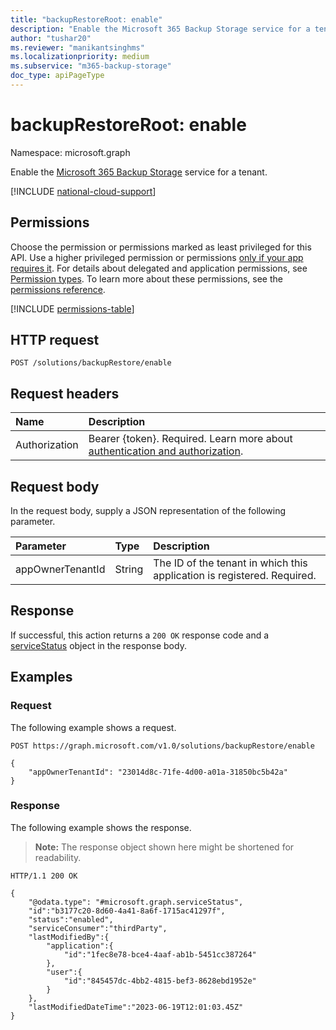 ```yaml
---
title: "backupRestoreRoot: enable"
description: "Enable the Microsoft 365 Backup Storage service for a tenant."
author: "tushar20"
ms.reviewer: "manikantsinghms"
ms.localizationpriority: medium
ms.subservice: "m365-backup-storage"
doc_type: apiPageType
---
```


# backupRestoreRoot: enable

Namespace: microsoft.graph

Enable the [Microsoft 365 Backup Storage](../resources/backuprestoreroot.md) service for a tenant.

[!INCLUDE [national-cloud-support](../../includes/global-only.md)]

## Permissions

Choose the permission or permissions marked as least privileged for this API. Use a higher privileged permission or permissions [only if your app requires it](/graph/permissions-overview#best-practices-for-using-microsoft-graph-permissions). For details about delegated and application permissions, see [Permission types](/graph/permissions-overview#permission-types). To learn more about these permissions, see the [permissions reference](/graph/permissions-reference).

<!-- { "blockType": "permissions", "name": "backuprestoreroot_enable" } -->
[!INCLUDE [permissions-table](../includes/permissions/backuprestoreroot-enable-permissions.md)]

## HTTP request

<!-- {
  "blockType": "ignored"
}
-->
``` http
POST /solutions/backupRestore/enable
```

## Request headers

|Name|Description|
|:---|:---|
|Authorization|Bearer {token}. Required. Learn more about [authentication and authorization](/graph/auth/auth-concepts).|

## Request body

In the request body, supply a JSON representation of the following parameter.

|Parameter|Type|Description|
|:---|:---|:---|
|appOwnerTenantId|String|The ID of the tenant in which this application is registered. Required.|

## Response

If successful, this action returns a `200 OK` response code and a [serviceStatus](../resources/servicestatus.md) object in the response body.

## Examples

### Request

The following example shows a request.

<!-- {
  "blockType": "request",
  "name": "backuprestoreroot_enable"
}
-->
``` http
POST https://graph.microsoft.com/v1.0/solutions/backupRestore/enable

{
    "appOwnerTenantId": "23014d8c-71fe-4d00-a01a-31850bc5b42a"
}
```

### Response

The following example shows the response.
>**Note:** The response object shown here might be shortened for readability.
<!-- {
  "blockType": "response",
  "truncated": true,
  "@odata.type": "microsoft.graph.serviceStatus"
}
-->
``` http
HTTP/1.1 200 OK

{
    "@odata.type": "#microsoft.graph.serviceStatus",
    "id":"b3177c20-8d60-4a41-8a6f-1715ac41297f",
    "status":"enabled",
    "serviceConsumer":"thirdParty",
    "lastModifiedBy":{
        "application":{
            "id":"1fec8e78-bce4-4aaf-ab1b-5451cc387264"
        },
        "user":{
            "id":"845457dc-4bb2-4815-bef3-8628ebd1952e"
        }
    },
    "lastModifiedDateTime":"2023-06-19T12:01:03.45Z"
}
```

